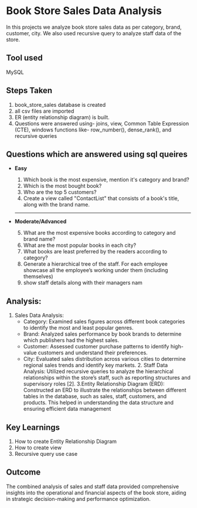 
# Book Store Sales Data Analysis

In this projects we analyze book store sales data as per category, brand, customer, city. We also used recursive query to analyze staff data of the store.


## Tool used
MySQL

## Steps Taken
1. book_store_sales database is created
2. all csv files are imported
3. ER (entity relationship diagram) is built.
4. Questions were answered using- joins, view, Common Table Expression (CTE), windows functions like- row_number(), dense_rank(), and recursive queries

## Questions which are answered using sql queires

* __Easy__
   1. Which book is the most expensive, mention it's category and 
      brand?
   2. Which is the most bought book?
   3. Who are the top 5 customers?
   4. Create a view called "ContactList" that consists of a book's title, along with the brand name.
&nbsp;
  - - - -
* __Moderate/Advanced__

    5. What are the most expensive books according to category and 
       brand name?
   6. What are the most popular books in each city?
   7. What books are least preferred by the readers according to 
      category?
   8. Generate a hierarchical tree of the staff. For each employee 
      showcase all the employee’s working under them (including 
      themselves) 
   9. show staff details along with their managers nam

## Analysis:
   1. Sales Data Analysis:
       * Category: Examined sales figures across different book categories to identify the most and least popular genres.
       * Brand: Analyzed sales performance by book brands to determine which publishers had the highest sales.
       * Customer: Assessed customer purchase patterns to identify high-value customers and understand their preferences.
       * City: Evaluated sales distribution across various cities to determine regional sales trends and identify key markets.
    2. Staff Data Analysis:
       Utilized recursive queries to analyze the hierarchical relationships within the store’s staff, such as reporting structures and supervisory roles [2].
    3.Entity Relationship Diagram (ERD):
      Constructed an ERD to illustrate the relationships between different tables in the database, such as sales, staff, customers, and products. This helped in 
      understanding the data structure and ensuring efficient data management

 ## Key Learnings
1. How to create Entity Relationship Diagram
2. How to create view
3. Recursive query use case

## Outcome
The combined analysis of sales and staff data provided comprehensive insights into the operational and financial aspects of the book store, aiding in strategic decision-making and performance optimization.
      
